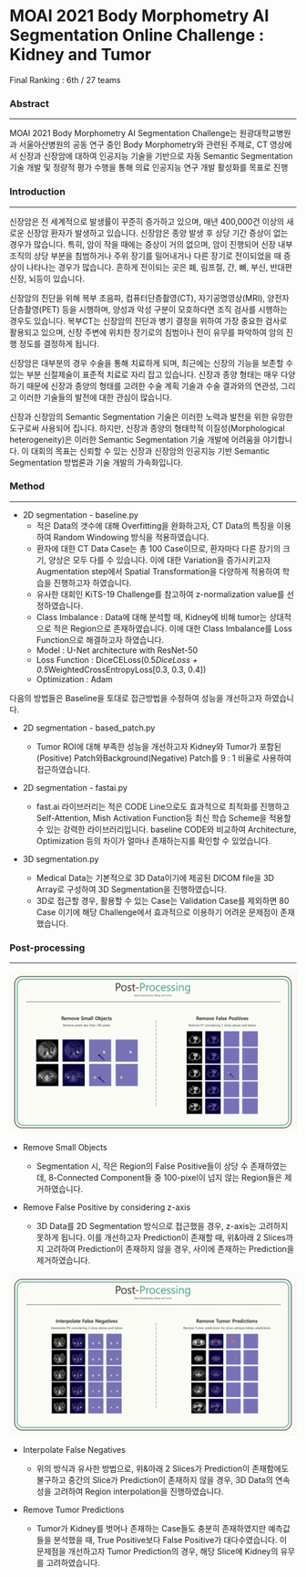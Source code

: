 # MOAI 2021 Body Morphometry AI Segmentation Online Challenge : Kidney and Tumor
Final Ranking : 6th / 27 teams



### Abstract

----

MOAI 2021 Body Morphometry AI Segmentation Challenge는 원광대학교병원과 서울아산병원의 공동 연구 중인 Body Morphometry와 관련된 주제로, CT 영상에서 신장과 신장암에 대하여 인공지능 기술을 기반으로 자동 Semantic Segmentation 기술 개발 및 정량적 평가 수행을 통해 의료 인공지능 연구 개발 활성화를 목표로 진행



### Introduction

---------

신장암은 전 세계적으로 발생률이 꾸준히 증가하고 있으며, 매년 400,000건 이상의 새로운 신장암 환자가 발생하고 있습니다. 신장암은 종양 발생 후 상당 기간 증상이 없는 경우가 많습니다. 특히, 암이 작을 때에는 증상이 거의 없으며, 암이 진행되어 신장 내부조직의 상당 부분을 침범하거나 주위 장기를 밀어내거나 다른 장기로 전이되었을 때 증상이 나타나는 경우가 많습니다. 흔하게 전이되는 곳은 폐, 림프절, 간, 뼈, 부신, 반대편 신장, 뇌등이 있습니다.

 신장암의 진단을 위해 복부 초음파, 컴퓨터단층촬영(CT), 자기공명영상(MRI), 양전자 단층촬영(PET) 등을 시행하며, 양성과 악성 구분이 모호하다면 조직 검사를 시행하는 경우도 있습니다. 복부CT는 신장암의 진단과 병기 결정을 위하여 가장 중요한 검사로 활용되고 있으며, 신장 주변에 위치한 장기로의 침범이나 전이 유무를 파악하여 암의 진행 정도를 결정하게 됩니다.

 신장암은 대부분의 경우 수술을 통해 치료하게 되며, 최근에는 신장의 기능을 보존할 수 있는 부분 신절제술이 표준적 치료로 자리 잡고 있습니다. 신장과 종양 형태는 매우 다양하기 때문에 신장과 종양의 형태를 고려한 수술 계획 기술과 수술 결과와의 연관성, 그리고 이러한 기술들의 발전에 대한 관심이 많습니다.

 신장과 신장암의 Semantic Segmentation 기술은 이러한 노력과 발전을 위한 유망한 도구로써 사용되어 집니다. 하지만, 신장과 종양의 형태학적 이질성(Morphological heterogeneity)은 이러한 Semantic Segmentation 기술 개발에 어려움을 야기합니다. 이 대회의 목표는 신뢰할 수 있는 신장과 신장암의 인공지능 기반 Semantic Segmentation 방법론과 기술 개발의 가속화입니다.



### Method

---

- 2D segmentation - baseline.py
  - 적은 Data의 갯수에 대해 Overfitting을 완화하고자, CT Data의 특징을 이용하여 Random Windowing 방식을 적용하였습니다.
  - 환자에 대한 CT Data Case는 총 100 Case이므로, 환자마다 다른 장기의 크기, 양상은 모두 다를 수 있습니다. 이에 대한 Variation을 증가시키고자 Augmentation step에서 Spatial Transformation을 다양하게 적용하여 학습을 진행하고자 하였습니다.
  - 유사한 대회인 KiTS-19 Challenge를 참고하여 z-normalization value를 선정하였습니다.
  - Class Imbalance : Data에 대해 분석할 때, Kidney에 비해 tumor는 상대적으로 적은 Region으로 존재하였습니다. 이에 대한 Class Imbalance를 Loss Function으로 해결하고자 하였습니다.
  - Model : U-Net architecture with ResNet-50
  - Loss Function : DiceCELoss(0.5*DiceLoss + 0.5*WeightedCrossEntropyLoss[0.3, 0.3, 0.4])
  - Optimization : Adam



다음의 방법들은 Baseline을 토대로 접근방법을 수정하여 성능을 개선하고자 하였습니다.

- 2D segmentation - based_patch.py
  - Tumor ROI에 대해 부족한 성능을 개선하고자 Kidney와 Tumor가 포함된(Positive) Patch와Background(Negative) Patch를 9 : 1 비율로 사용하여 접근하였습니다.
- 2D segmentation - fastai.py
  - fast.ai 라이브러리는 적은 CODE Line으로도 효과적으로 최적화를 진행하고 Self-Attention, Mish Activation Function등 최신 학습 Scheme을 적용할 수 있는 강력한 라이브러리입니다. baseline CODE와 비교하여 Architecture, Optimization 등의 차이가 얼마나 존재하는지를 확인할 수 있었습니다.

- 3D segmentation.py
  - Medical Data는 기본적으로 3D Data이기에 제공된 DICOM file을 3D Array로 구성하여 3D Segmentation을 진행하였습니다.
  - 3D로 접근할 경우, 활용할 수 있는 Case는 Validation Case를 제외하면 80 Case 이기에 해당 Challenge에서 효과적으로 이용하기 어려운 문제점이 존재했습니다.



### Post-processing

---

![](https://github.com/hwanseung2/kidney-tumor-segmentation/blob/main/img/img1.png)

- Remove Small Objects

  - Segmentation 시, 작은 Region의 False Positive들이 상당 수 존재하였는데, 8-Connected Component들 중 100-pixel이 넘지 않는 Region들은 제거하였습니다.

    

- Remove False Positive by considering z-axis

  - 3D Data를 2D Segmentation 방식으로 접근했을 경우, z-axis는 고려하지 못하게 됩니다. 이를 개선하고자 Prediction이 존재할 때, 위&아래 2 Slices까지 고려하여 Prediction이 존재하지 않을 경우, 사이에 존재하는 Prediction을 제거하였습니다.



![](https://github.com/hwanseung2/kidney-tumor-segmentation/blob/main/img/img2.png)

- Interpolate False Negatives

  - 위의 방식과 유사한 방법으로, 위&아래 2 Slices가 Prediction이 존재함에도 불구하고 중간의 Slice가 Prediction이 존재하지 않을 경우, 3D Data의 연속성을 고려하여 Region interpolation을 진행하였습니다.

    

- Remove Tumor Predictions

  - Tumor가 Kidney를 벗어나 존재하는 Case들도 충분히 존재하였지만 예측값들을 분석했을 때, True Positive보다 False Positive가 대다수였습니다. 이 문제점을 개선하고자 Tumor Prediction의 경우, 해당 Slice에 Kidney의 유무를 고려하였습니다.
